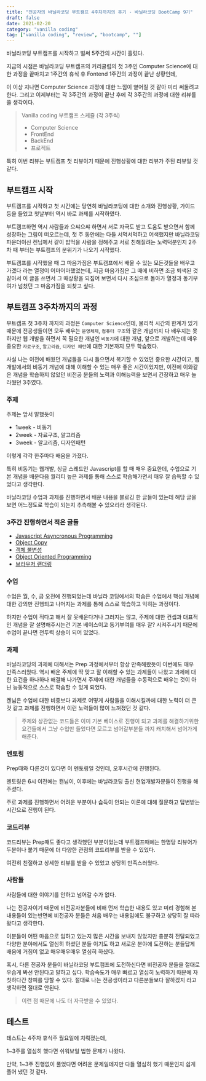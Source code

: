 ```yaml
---
title: "전공자의 바닐라코딩 부트캠프 4주차까지의 후기 - 바닐라코딩 BootCamp 9기"
draft: false
date: 2021-02-20
category: "vanilla coding"
tag: ["vanilla coding", "review", "bootcamp", ""]
---
```


바닐라코딩 부트캠프를 시작하고 벌써 5주간의 시간이 흘렀다.

지금의 시점은 바닐라코딩 부트캠프의 커리큘럼의 첫 3주인 Computer Science에 대한 과정을 끝마치고 1주간의 휴식 후 Fontend 1주간의 과정이 끝난 상황인데,

이 이상 지나면 Computer Science 과정에 대한 느낌이 옅어질 것 같아 미리 써둘려고 한다. 그리고 이제부터는 각 3주간의 과정이 끝난 후에 각 3주간의 과정에 대한 리뷰를 쓸 생각이다.

> Vanilla coding 부트캠프 스케쥴 (각 3주씩)
>
> - Computer Science
> - FrontEnd
> - BackEnd
> - 프로젝트

특히 이번 리뷰는 부트캠프 첫 리뷰이기 때문에 진행상황에 대한 리뷰가 주된 리뷰일 것 같다.



## 부트캠프 시작

부트캠프를 시작하고 첫 시간에는 당연히 바닐라코딩에 대한 소개와 진행상황, 가이드 등을 들었고 첫날부터 역시 바로 과제를 시작하였다.

부트캠프하면 역시 사람들과 으쌰으쌰 하면서 서로 자극도 받고 도움도 받으면서 함께 성장하는 그림이 떠오르는데, 첫 주 동안에는 다들 서먹서먹하고 어색했지만 바닐라코딩 파운더이신 켄님께서 같이 밥먹을 사람을 정해주고 서로 친해질려는 노력덕분인지 2주차 때 부터는 부트캠프의 분위기가 나오기 시작했다.

부트캠프를 시작했을 때 그 마음가짐은 부트캠프에서 배울 수 있는 모든것들을 배우고 가겠다 라는 열정이 어마어마했었는데, 지금 마음가짐은 그 때에 비하면 조금 퇴색된 것 같아서 이 글을 쓰면서 그 때상황을 되짚어 보면서 다시 초심으로 돌아가 열정과 동기부여가 넘쳤던 그 마음가짐을 되찾고 싶다.

## 부트캠프 3주차까지의 과정

부트캠프 첫 3주차 까지의 과정은 `Computer Science`인데, 물리적 시간의 한계가 있기 때문에 전공생들이면 모두 배우는 `운영체제`, `컴퓨터 구조`와 같은 개념까지 다 배우지는 못하지만 웹 개발을 하면서 꼭 필요한 개념인 `비동기`에 대한 개념, 앞으로 개발하는데 매우 중요한 `자료구조`, `알고리즘`, `디자인 패턴`에 대한 기본까지 모두 학습했다.

사실 나는 이전에 배웠던 개념들을 다시 들으면서 복기할 수 있었던 중요한 시간이고, 웹 개발에서의 비동기 개념에 대해 이해할 수 있는 매우 좋은 시간이었지만, 이전에 이와같은 개념을 학습하지 않았던 비전공 분들의 노력과 이해능력을 보면서 긴장하고 매우 놀라웠던 3주였다.

### 주제

주제는 앞서 말했듯이

- 1week - 비동기
- 2week - 자료구조, 알고리즘
- 3week - 알고리즘, 디자인패턴

이렇게 각각 한주마다 배움을 가졌다.

특히 비동기는 웹개발, 싱글 스레드인 Javascript를 할 때 매우 중요한데, 수업으로 기본 개념을 배운다음 퀄리티 높은 과제를 통해 스스로 학습해가면서 매우 잘 습득할 수 있었다고 생각한다.

바닐라코딩 수업과 과제를 진행하면서 배운 내용을 블로깅 한 글들이 있는데 해당 글을 보면 어느정도로 학습이 되는지 추측해볼 수 있으리라 생각된다.

### 3주간 진행하면서 적은 글들

- [Javascript Asyncronous Programming](../../../2021/javascript/하옹의-자바스크립트-식사---Asynchronous-Programming/)
- [Object Copy](../../../2021/javascript/하옹의-자바스크립트-간식---Object-Copy/)
- [객체 불변성](../../../2021/javascript/하옹의-자바스크립트-간식---객체-불변성_Immutability/)
- [Object Oriented Programming](2021/javascript/하옹의-자바스크립트-식사---Object-Oriented-Programming/)
- [브라우저 랜더링](../../../2021/frontend/browser-rendering/)

### 수업

수업은 월, 수, 금 오전에 진행되었는데 바닐라 코딩에서의 학습은 수업에서 핵심 개념에 대한 강의만 진행되고 나머지는 과제를 통해 스스로 학습하고 익히는 과정이다.

하지만 수업이 적다고 해서 잘 못배운다거나 그러지는 않고, 주제에 대한 컨셉과 대표적인 개념을 잘 설명해주시는건 기본 베이스이고 동기부여를 매우 잘? 시켜주시기 때문에 수업이 끝나면 전투력 상승이 되어 있었다.

### 과제

바닐라코딩의 과제에 대해서는 Prep 과정에서부터 항상 만족해왔듯이 이번에도 매우 만족스러웠다.
역시 배운 주제에 딱 맞고 잘 이해할 수 있는 과제들이 나왔고 과제에 대한 요건을 하나하나 해결해 나가면서 주제에 대한 개념들을 수동적으로 배우는 것이 아닌 능동적으로 스스로 학습할 수 있게 되었다.

켄님은 수업에 대한 비중보다 과제로 어떻게 사람들을 이해시킬까에 대한 노력이 더 큰 것 같고 과제를 진행하면서 이런 노력들이 많이 느껴졌던 것 같다.

> 주제와 상관없는 코드들은 이미 기본 베이스로 진행이 되고 과제를 해결하기위한 요건들에서 그냥 수업만 들었다면 모르고 넘어갈부분들 까지 캐치해서 넘어가게 해준다.

### 멘토링

Prep때와 다른것이 있다면 이 멘토링일 것인데, 오후시간에 진행된다.

멘토링은 6시 이전에는 캔님이, 이후에는 바닐라코딩 출신 현업개발자분들이 진행을 해주셨다.

주로 과제를 진행하면서 어려운 부분이나 습득이 안되는 이론에 대해 질문하고 답변받는 시간으로 진행이 된다.

### 코드리뷰

코드리뷰는 Prep때도 좋다고 생각했던 부분이었는데 부트캠프때에는 한명당 리뷰어가 두분이나 붙기 때문에 더 다양한 관점의 코드리뷰를 받을 수 있었다.

여전히 친절하고 상세한 리뷰를 받을 수 있었고 상당히 만족스러웠다.

### 사람들

사람들에 대한 이야기를 안하고 넘어갈 수가 없다.

나는 전공자이기 때문에 비전공자분들에 비해 먼저 학습한 내용도 있고 미리 경험해 본 내용들이 있는반면에 비전공자 분들은 처음 배우는 내용임에도 불구하고 상당히 잘 따라왔다고 생각한다.

이분들이 어떤 마음으로 임하고 있는지 많은 시간을 보내지 않았지만 충분히 전달되었고 다양한 분야에서도 열심히 하셨던 분들 이기도 하고 새로운 분야에 도전하는 분들답게 배움에 거침이 없고 매우매우매우 열심히 하셨다.

혹시, 다른 전공자 분들이 바닐라코딩 부트캠프에 도전하신다면 비전공자 분들을 절대로 우습게 봐선 안된다고 말하고 싶다.
학습속도가 매우 빠르고 열심히 노력하기 때문에 자칫하다간 창피를 당할 수 있다. 절대로 나는 전공생이라고 다른분들보다 잘하겠지 라고 생각하면 절대로 안된다.

> 이런 점 때문에 나도 더 자극받을 수 있었다.



## 테스트

테스트는 4주차 휴식주 월요일에 치뤄졌는데,

1~3주를 열심히 했다면 쉬워보일 법한 문제가 나왔다.

만약, 1~3주 진행없이 풀었다면 어려운 문제일테지만 다들 열심히 했기 때문인지 쉽게 풀어 냈던 것 같다.

